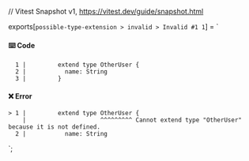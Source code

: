 // Vitest Snapshot v1, https://vitest.dev/guide/snapshot.html

exports[`possible-type-extension > invalid > Invalid #1 1`] = `
#### ⌨️ Code

      1 |         extend type OtherUser {
      2 |           name: String
      3 |         }

#### ❌ Error

    > 1 |         extend type OtherUser {
        |                     ^^^^^^^^^ Cannot extend type "OtherUser" because it is not defined.
      2 |           name: String
`;
